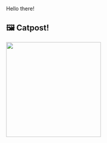 Hello there!



## 🖼️ Catpost!

<sub>
    <img src="https://cdn2.thecatapi.com/images/cc9.jpg" height="256">
</sub>

